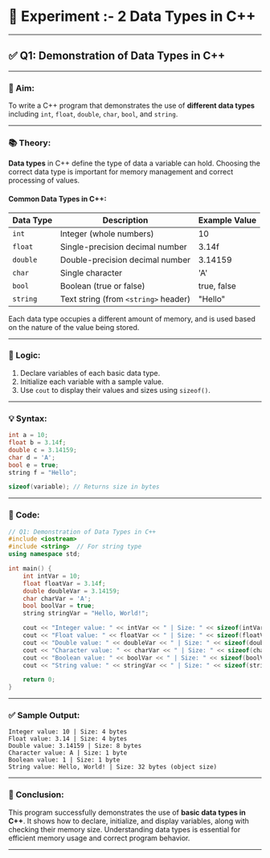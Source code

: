 # 🧪 Experiment :- 2 Data Types in C++

---

## ✅ Q1: Demonstration of Data Types in C++

---

### 🎯 Aim:

To write a C++ program that demonstrates the use of **different data types** including `int`, `float`, `double`, `char`, `bool`, and `string`.

---

### 📚 Theory:

**Data types** in C++ define the type of data a variable can hold. Choosing the correct data type is important for memory management and correct processing of values.

#### Common Data Types in C++:

| Data Type | Description                          | Example Value |
| --------- | ------------------------------------ | ------------- |
| `int`     | Integer (whole numbers)              | 10            |
| `float`   | Single-precision decimal number      | 3.14f         |
| `double`  | Double-precision decimal number      | 3.14159       |
| `char`    | Single character                     | 'A'           |
| `bool`    | Boolean (true or false)              | true, false   |
| `string`  | Text string (from `<string>` header) | "Hello"       |

Each data type occupies a different amount of memory, and is used based on the nature of the value being stored.

---

### 🧠 Logic:

1. Declare variables of each basic data type.
2. Initialize each variable with a sample value.
3. Use `cout` to display their values and sizes using `sizeof()`.

---

### 💡 Syntax:

```cpp
int a = 10;
float b = 3.14f;
double c = 3.14159;
char d = 'A';
bool e = true;
string f = "Hello";

sizeof(variable); // Returns size in bytes
```

---

### 🧾 Code:

```cpp
// Q1: Demonstration of Data Types in C++
#include <iostream>
#include <string>  // For string type
using namespace std;

int main() {
    int intVar = 10;
    float floatVar = 3.14f;
    double doubleVar = 3.14159;
    char charVar = 'A';
    bool boolVar = true;
    string stringVar = "Hello, World!";

    cout << "Integer value: " << intVar << " | Size: " << sizeof(intVar) << " bytes" << endl;
    cout << "Float value: " << floatVar << " | Size: " << sizeof(floatVar) << " bytes" << endl;
    cout << "Double value: " << doubleVar << " | Size: " << sizeof(doubleVar) << " bytes" << endl;
    cout << "Character value: " << charVar << " | Size: " << sizeof(charVar) << " byte" << endl;
    cout << "Boolean value: " << boolVar << " | Size: " << sizeof(boolVar) << " byte" << endl;
    cout << "String value: " << stringVar << " | Size: " << sizeof(stringVar) << " bytes (object size)" << endl;

    return 0;
}
```

---

### ✅ Sample Output:

```
Integer value: 10 | Size: 4 bytes
Float value: 3.14 | Size: 4 bytes
Double value: 3.14159 | Size: 8 bytes
Character value: A | Size: 1 byte
Boolean value: 1 | Size: 1 byte
String value: Hello, World! | Size: 32 bytes (object size)
```
---

### 📌 Conclusion:

This program successfully demonstrates the use of **basic data types in C++**. It shows how to declare, initialize, and display variables, along with checking their memory size. Understanding data types is essential for efficient memory usage and correct program behavior.

---
